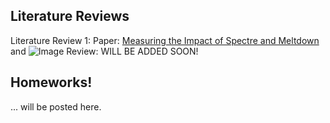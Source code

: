 ## Literature Reviews
Literature Review 1:
  Paper: [Measuring the Impact of Spectre and Meltdown](https://ieeexplore.ieee.org/document/8547554) and ![Image](src)
  Review: WILL BE ADDED SOON!


## Homeworks!
... will be posted here.
